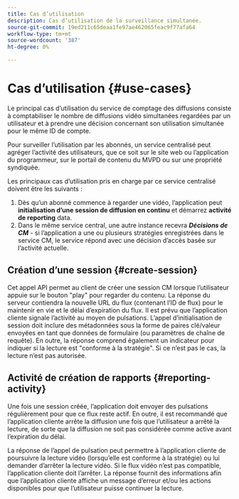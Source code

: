 ```yaml
---
title: Cas d’utilisation
description: Cas d’utilisation de la surveillance simultanée.
source-git-commit: 19ed211c65deaa1fe97ae462065feac9f77afa64
workflow-type: tm+mt
source-wordcount: '387'
ht-degree: 0%

---
```



# Cas d’utilisation {#use-cases}

Le principal cas d’utilisation du service de comptage des diffusions consiste à comptabiliser le nombre de diffusions vidéo simultanées regardées par un utilisateur et à prendre une décision concernant son utilisation simultanée pour le même ID de compte.

Pour surveiller l’utilisation par les abonnés, un service centralisé peut agréger l’activité des utilisateurs, que ce soit sur le site web ou l’application du programmeur, sur le portail de contenu du MVPD ou sur une propriété syndiquée.

Les principaux cas d’utilisation pris en charge par ce service centralisé doivent être les suivants :

1. Dès qu’un abonné commence à regarder une vidéo, l’application peut **initialisation d’une session de diffusion en continu** et démarrez **activité de reporting** data.
1. Dans le même service central, une autre instance recevra ***Décisions de CM*** - si l’application a une ou plusieurs stratégies enregistrées dans le service CM, le service répond avec une décision d’accès basée sur l’activité actuelle.


## Création d’une session {#create-session}

Cet appel API permet au client de créer une session CM lorsque l’utilisateur appuie sur le bouton &quot;play&quot; pour regarder du contenu. La réponse du serveur contiendra la nouvelle URL du flux (contenant l’ID de flux) pour le maintenir en vie et le délai d’expiration du flux. Il est prévu que l’application cliente signale l’activité au moyen de pulsations. L’appel d’initialisation de session doit inclure des métadonnées sous la forme de paires clé/valeur envoyées en tant que données de formulaire (ou paramètres de chaîne de requête). En outre, la réponse comprend également un indicateur pour indiquer si la lecture est &quot;conforme à la stratégie&quot;. Si ce n’est pas le cas, la lecture n’est pas autorisée.

## Activité de création de rapports {#reporting-activity}

Une fois une session créée, l’application doit envoyer des pulsations régulièrement pour que ce flux reste actif. En outre, il est recommandé que l’application cliente arrête la diffusion une fois que l’utilisateur a arrêté la lecture, de sorte que la diffusion ne soit pas considérée comme active avant l’expiration du délai.

La réponse de l’appel de pulsation peut permettre à l’application cliente de poursuivre la lecture vidéo (lorsqu’elle est conforme à la stratégie) ou lui demander d’arrêter la lecture vidéo. Si le flux vidéo n’est pas compatible, l’application cliente doit l’arrêter. La réponse fournit des informations afin que l’application cliente affiche un message d’erreur et/ou les actions disponibles pour que l’utilisateur puisse continuer la lecture.
